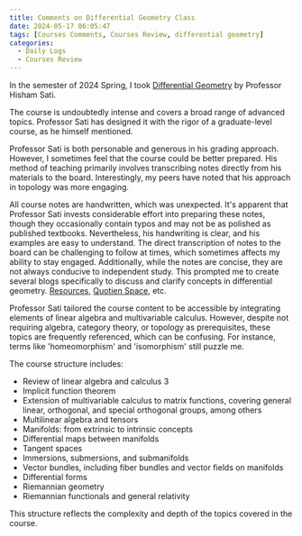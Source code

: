 ```yaml
---
title: Comments on Differential Geometry Class
date: 2024-05-17 06:05:47
tags: [Courses Comments, Courses Review, differential geometry]
categories:
  - Daily Logs
  - Courses Review
---
```


In the semester of 2024 Spring, I took [Differential Geometry](https://bulletins.nyu.edu/courses/math_uh/) by Professor Hisham Sati.

The course is undoubtedly intense and covers a broad range of advanced topics. Professor Sati has designed it with the rigor of a graduate-level course, as he himself mentioned.

Professor Sati is both personable and generous in his grading approach. However, I sometimes feel that the course could be better prepared. His method of teaching primarily involves transcribing notes directly from his materials to the board. Interestingly, my peers have noted that his approach in topology was more engaging.

All course notes are handwritten, which was unexpected. It's apparent that Professor Sati invests considerable effort into preparing these notes, though they occasionally contain typos and may not be as polished as published textbooks. Nevertheless, his handwriting is clear, and his examples are easy to understand. The direct transcription of notes to the board can be challenging to follow at times, which sometimes affects my ability to stay engaged. Additionally, while the notes are concise, they are not always conducive to independent study. This prompted me to create several blogs specifically to discuss and clarify concepts in differential geometry. [Resources](https://blog.slray.com/2024/04/21/resources-for-differential-geometry/), [Quotien Space](https://blog.slray.com/2024/04/09/Introduction-to-Quotient-Spaces-in-Topology/), etc.

Professor Sati tailored the course content to be accessible by integrating elements of linear algebra and multivariable calculus. However, despite not requiring algebra, category theory, or topology as prerequisites, these topics are frequently referenced, which can be confusing. For instance, terms like 'homeomorphism' and 'isomorphism' still puzzle me.

The course structure includes:

- Review of linear algebra and calculus 3
- Implicit function theorem
- Extension of multivariable calculus to matrix functions, covering general linear, orthogonal, and special orthogonal groups, among others
- Multilinear algebra and tensors
- Manifolds: from extrinsic to intrinsic concepts
- Differential maps between manifolds
- Tangent spaces
- Immersions, submersions, and submanifolds
- Vector bundles, including fiber bundles and vector fields on manifolds
- Differential forms
- Riemannian geometry
- Riemannian functionals and general relativity

This structure reflects the complexity and depth of the topics covered in the course.
